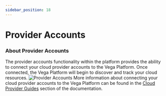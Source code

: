 ```yaml
---
sidebar_position: 18
---
```


# Provider Accounts

### About Provider Accounts
The provider accounts functionality within the platform provides the ability to connect your cloud provider accounts to the Vega Platform. Once connected, the Vega Platform will begin to discover and track your cloud resources. 
![Provider Accounts](/img/provideraccounts.png)
More information about connecting your cloud provider accounts to the Vega Platform can be found in the [Cloud Provider Guides](/docs/category/cloud-provider-guides) section of the documentation.
